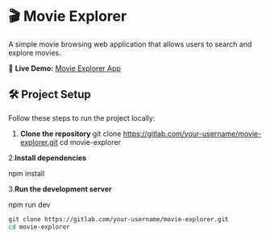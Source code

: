 # 🎬 Movie Explorer

A simple movie browsing web application that allows users to search and explore movies.

🔗 **Live Demo:** [Movie Explorer App](https://movie-explorer-hazel.vercel.app/)

## 🛠️ Project Setup

Follow these steps to run the project locally:

1. **Clone the repository**
   git clone https://gitlab.com/your-username/movie-explorer.git
   cd movie-explorer

2.**Install dependencies** 

   npm install
   
3.**Run the development server**

  npm run dev

```bash
git clone https://gitlab.com/your-username/movie-explorer.git
cd movie-explorer



